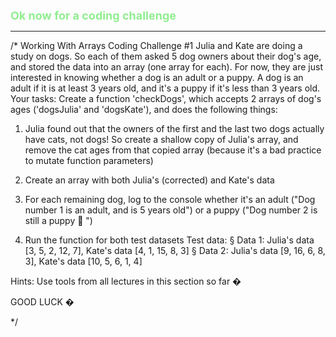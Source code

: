 <font color="lightgreen" size="4px"><b>
Ok now for a coding challenge
</b></font>

---

/\*
Working With Arrays
Coding Challenge #1
Julia and Kate are doing a study on dogs. So each of them asked 5 dog owners
about their dog's age, and stored the data into an array (one array for each). For
now, they are just interested in knowing whether a dog is an adult or a puppy.
A dog is an adult if it is at least 3 years old, and it's a puppy if it's less than 3 years
old.
Your tasks:
Create a function 'checkDogs', which accepts 2 arrays of dog's ages
('dogsJulia' and 'dogsKate'), and does the following things:

1. Julia found out that the owners of the first and the last two dogs actually have
   cats, not dogs! So create a shallow copy of Julia's array, and remove the cat
   ages from that copied array (because it's a bad practice to mutate function
   parameters)

2. Create an array with both Julia's (corrected) and Kate's data
3. For each remaining dog, log to the console whether it's an adult ("Dog number 1
   is an adult, and is 5 years old") or a puppy ("Dog number 2 is still a puppy 🐶
   ")

4. Run the function for both test datasets
   Test data:
   § Data 1: Julia's data [3, 5, 2, 12, 7], Kate's data [4, 1, 15, 8, 3]
   § Data 2: Julia's data [9, 16, 6, 8, 3], Kate's data [10, 5, 6, 1, 4]

Hints: Use tools from all lectures in this section so far �

GOOD LUCK �

\*/
